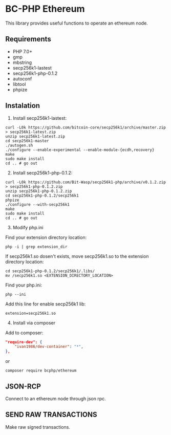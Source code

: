 # BC-PHP Ethereum

This library provides useful functions to operate an ethereum node.

## Requirements

* PHP 7.0+
* gmp
* mbstring
* secp256k1-lastest
* secp256k1-php-0.1.2
* autoconf
* libtool
* phpize

## Instalation

1. Install secp256k1-lastest:

```Shell
curl -L0k https://github.com/bitcoin-core/secp256k1/archive/master.zip > secp256k1-latest.zip
unzip secp256k1-latest.zip
cd secp256k1-master
./autogen.sh
./configure --enable-experimental --enable-module-{ecdh,recovery}
make
sudo make install
cd .. # go out
```

2.  Install secp256k1-php-0.1.2:

```Shell
curl -L0k https://github.com/Bit-Wasp/secp256k1-php/archive/v0.1.2.zip > secp256k1-php-0.1.2.zip
unzip secp256k1-php-0.1.2.zip
cd secp256k1-php-0.1.2/secp256k1
phpize
./configure --with-secp256k1
make
sudo make install
cd .. # go out
```

3. Modify php.ini 

Find your extension directory location:

```Shell
php -i | grep extension_dir
```

If secp256k1.so dosen't exists, move secp256k1.so to the extension directory location:

```Shell
cd secp256k1-php-0.1.2/secp256k1/.libs/
mv /secp256k1.so <EXTENSION_DIRECTORY_LOCATION>
```

Find your php.ini:

```Shell
php --ini
```

Add this line for enable secp256k1 lib:

```
extension=secp256k1.so
```

4. Install via composer

Add to composer:

```Json
"require-dev": {
	"ivan1986/dev-container": "*",
},
```

or

```Shell
composer require bcphp/ethereum
```

## JSON-RCP

Connect to an ethereum node through json rpc.

## SEND RAW TRANSACTIONS

Make raw signed transactions.